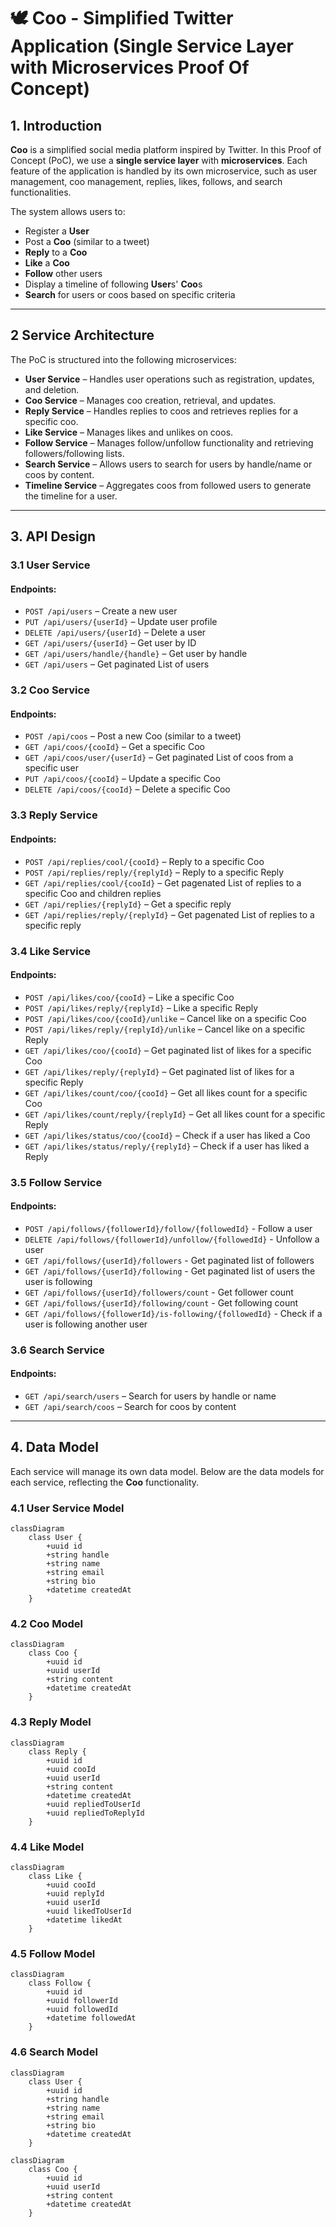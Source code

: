 # 🕊️ Coo - Simplified Twitter Application (Single Service Layer with Microservices Proof Of Concept)

## 1. Introduction

**Coo** is a simplified social media platform inspired by Twitter. In this Proof of Concept (PoC), we use a **single service layer** with **microservices**. Each feature of the application is handled by its own microservice, such as user management, coo management, replies, likes, follows, and search functionalities. 

The system allows users to:
- Register a **User**
- Post a **Coo** (similar to a tweet)
- **Reply** to a **Coo**
- **Like** a **Coo**
- **Follow** other users
- Display a timeline of following **User**s' **Coo**s
- **Search** for users or coos based on specific criteria

---

## 2 Service Architecture

The PoC is structured into the following microservices:

- **User Service** – Handles user operations such as registration, updates, and deletion.
- **Coo Service** – Manages coo creation, retrieval, and updates.
- **Reply Service** – Handles replies to coos and retrieves replies for a specific coo.
- **Like Service** – Manages likes and unlikes on coos.
- **Follow Service** – Manages follow/unfollow functionality and retrieving followers/following lists.
- **Search Service** – Allows users to search for users by handle/name or coos by content.
- **Timeline Service** – Aggregates coos from followed users to generate the timeline for a user.

---

## 3. API Design

### 3.1 User Service

#### Endpoints:

- `POST /api/users` – Create a new user
- `PUT /api/users/{userId}` – Update user profile
- `DELETE /api/users/{userId}` – Delete a user
- `GET /api/users/{userId}` – Get user by ID
- `GET /api/users/handle/{handle}` – Get user by handle
- `GET /api/users` – Get paginated List of users

### 3.2 Coo Service

#### Endpoints:

- `POST /api/coos` – Post a new Coo (similar to a tweet)
- `GET /api/coos/{cooId}` – Get a specific Coo
- `GET /api/coos/user/{userId}` – Get paginated List of coos from a specific user
- `PUT /api/coos/{cooId}` – Update a specific Coo
- `DELETE /api/coos/{cooId}` – Delete a specific Coo

### 3.3 Reply Service

#### Endpoints:

- `POST /api/replies/cool/{cooId}` – Reply to a specific Coo
- `POST /api/replies/reply/{replyId}` – Reply to a specific Reply
- `GET /api/replies/cool/{cooId}` – Get pagenated List of replies to a specific Coo and children replies
- `GET /api/replies/{replyId}` – Get a specific reply
- `GET /api/replies/reply/{replyId}` – Get pagenated List of replies to a specific reply

### 3.4 Like Service

#### Endpoints:
- `POST /api/likes/coo/{cooId}` – Like a specific Coo
- `POST /api/likes/reply/{replyId}` – Like a specific Reply
- `POST /api/likes/coo/{cooId}/unlike` – Cancel like on a specific Coo
- `POST /api/likes/reply/{replyId}/unlike` – Cancel like on a specific Reply
- `GET /api/likes/coo/{cooId}` – Get paginated list of likes for a specific Coo
- `GET /api/likes/reply/{replyId}` – Get paginated list of likes for a specific Reply
- `GET /api/likes/count/coo/{cooId}` – Get all likes count for a specific Coo
- `GET /api/likes/count/reply/{replyId}` – Get all likes count for a specific Reply
- `GET /api/likes/status/coo/{cooId}` – Check if a user has liked a Coo
- `GET /api/likes/status/reply/{replyId}` – Check if a user has liked a Reply

### 3.5 Follow Service

#### Endpoints:

- `POST /api/follows/{followerId}/follow/{followedId}`  - Follow a user
- `DELETE /api/follows/{followerId}/unfollow/{followedId}` - Unfollow a user
- `GET /api/follows/{userId}/followers` - Get paginated list of followers
- `GET /api/follows/{userId}/following` - Get paginated list of users the user is following
- `GET /api/follows/{userId}/followers/count` -  Get follower count
- `GET /api/follows/{userId}/following/count` - Get following count
- `GET /api/follows/{followerId}/is-following/{followedId}` - Check if a user is following another user

### 3.6 Search Service

#### Endpoints:

- `GET /api/search/users` – Search for users by handle or name
- `GET /api/search/coos` – Search for coos by content

---

## 4. Data Model

Each service will manage its own data model. Below are the data models for each service, reflecting the **Coo** functionality.

### 4.1 User Service Model
```mermaid
classDiagram
    class User {
        +uuid id
        +string handle
        +string name
        +string email
        +string bio
        +datetime createdAt
    }
```

### 4.2 Coo Model
```mermaid
classDiagram
    class Coo {
        +uuid id
        +uuid userId
        +string content
        +datetime createdAt
    }
```

### 4.3 Reply Model
```mermaid
classDiagram
    class Reply {
        +uuid id
        +uuid cooId
        +uuid userId
        +string content
        +datetime createdAt
        +uuid repliedToUserId
        +uuid repliedToReplyId
    }
```

### 4.4 Like Model
```mermaid
classDiagram
    class Like {
        +uuid cooId
        +uuid replyId
        +uuid userId
        +uuid likedToUserId
        +datetime likedAt
    }
```

### 4.5 Follow Model
```mermaid
classDiagram
    class Follow {
        +uuid id
        +uuid followerId
        +uuid followedId
        +datetime followedAt
    }
```

### 4.6 Search Model
```mermaid
classDiagram
    class User {
        +uuid id
        +string handle
        +string name
        +string email
        +string bio
        +datetime createdAt
    }
```

```mermaid
classDiagram
    class Coo {
        +uuid id
        +uuid userId
        +string content
        +datetime createdAt
    }
```

